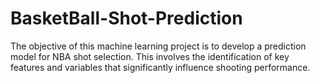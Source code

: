 # BasketBall-Shot-Prediction
The objective of this machine learning project is to develop a prediction model for NBA shot selection. This involves the identification of key features and variables that significantly influence shooting performance.
